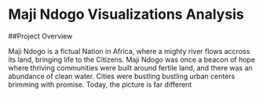 # Maji Ndogo Visualizations Analysis

##Project Overview

Maji Ndogo is a fictual Nation in Africa, where a mighty river flows accross its land, bringing life to the Citizens. Maji Ndogo was once a beacon of hope where thriving communities were built around fertile land, and there was an abundance of clean water. Cities were bustling bustling urban centers brimming with promise. Today, the picture is far different
